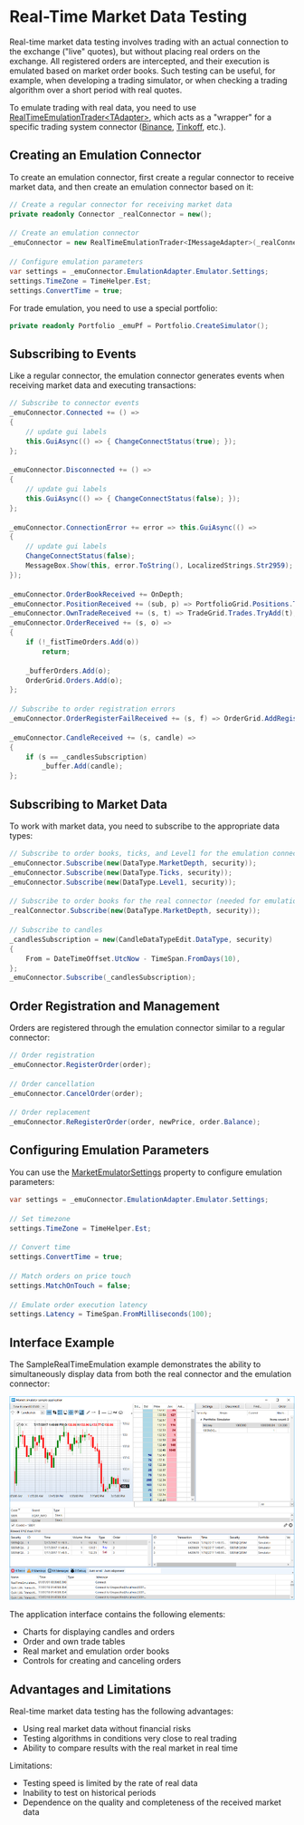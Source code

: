# Real-Time Market Data Testing

Real-time market data testing involves trading with an actual connection to the exchange ("live" quotes), but without placing real orders on the exchange. All registered orders are intercepted, and their execution is emulated based on market order books. Such testing can be useful, for example, when developing a trading simulator, or when checking a trading algorithm over a short period with real quotes.

To emulate trading with real data, you need to use [RealTimeEmulationTrader\<TAdapter\>](xref:StockSharp.Algo.Testing.RealTimeEmulationTrader`1), which acts as a "wrapper" for a specific trading system connector ([Binance](../connectors/crypto_exchanges/binance.md), [Tinkoff](../connectors/russia/tinkoff.md), etc.).

## Creating an Emulation Connector

To create an emulation connector, first create a regular connector to receive market data, and then create an emulation connector based on it:

```csharp
// Create a regular connector for receiving market data
private readonly Connector _realConnector = new();

// Create an emulation connector
_emuConnector = new RealTimeEmulationTrader<IMessageAdapter>(_realConnector.Adapter, _realConnector, _emuPf, false);

// Configure emulation parameters
var settings = _emuConnector.EmulationAdapter.Emulator.Settings;
settings.TimeZone = TimeHelper.Est;
settings.ConvertTime = true;
```

For trade emulation, you need to use a special portfolio:

```csharp
private readonly Portfolio _emuPf = Portfolio.CreateSimulator();
```

## Subscribing to Events

Like a regular connector, the emulation connector generates events when receiving market data and executing transactions:

```csharp
// Subscribe to connector events
_emuConnector.Connected += () =>
{
	// update gui labels
	this.GuiAsync(() => { ChangeConnectStatus(true); });
};

_emuConnector.Disconnected += () =>
{
	// update gui labels
	this.GuiAsync(() => { ChangeConnectStatus(false); });
};

_emuConnector.ConnectionError += error => this.GuiAsync(() =>
{
	// update gui labels
	ChangeConnectStatus(false);
	MessageBox.Show(this, error.ToString(), LocalizedStrings.Str2959);
});

_emuConnector.OrderBookReceived += OnDepth;
_emuConnector.PositionReceived += (sub, p) => PortfolioGrid.Positions.TryAdd(p);
_emuConnector.OwnTradeReceived += (s, t) => TradeGrid.Trades.TryAdd(t);
_emuConnector.OrderReceived += (s, o) =>
{
	if (!_fistTimeOrders.Add(o))
		return;

	_bufferOrders.Add(o);
	OrderGrid.Orders.Add(o);
};

// Subscribe to order registration errors
_emuConnector.OrderRegisterFailReceived += (s, f) => OrderGrid.AddRegistrationFail(f);

_emuConnector.CandleReceived += (s, candle) =>
{
	if (s == _candlesSubscription)
		_buffer.Add(candle);
};
```

## Subscribing to Market Data

To work with market data, you need to subscribe to the appropriate data types:

```csharp
// Subscribe to order books, ticks, and Level1 for the emulation connector
_emuConnector.Subscribe(new(DataType.MarketDepth, security));
_emuConnector.Subscribe(new(DataType.Ticks, security));
_emuConnector.Subscribe(new(DataType.Level1, security));

// Subscribe to order books for the real connector (needed for emulation)
_realConnector.Subscribe(new(DataType.MarketDepth, security));

// Subscribe to candles
_candlesSubscription = new(CandleDataTypeEdit.DataType, security)
{
	From = DateTimeOffset.UtcNow - TimeSpan.FromDays(10),
};
_emuConnector.Subscribe(_candlesSubscription);
```

## Order Registration and Management

Orders are registered through the emulation connector similar to a regular connector:

```csharp
// Order registration
_emuConnector.RegisterOrder(order);

// Order cancellation
_emuConnector.CancelOrder(order);

// Order replacement
_emuConnector.ReRegisterOrder(order, newPrice, order.Balance);
```

## Configuring Emulation Parameters

You can use the [MarketEmulatorSettings](xref:StockSharp.Algo.Testing.MarketEmulatorSettings) property to configure emulation parameters:

```csharp
var settings = _emuConnector.EmulationAdapter.Emulator.Settings;

// Set timezone
settings.TimeZone = TimeHelper.Est;

// Convert time
settings.ConvertTime = true;

// Match orders on price touch
settings.MatchOnTouch = false;

// Emulate order execution latency
settings.Latency = TimeSpan.FromMilliseconds(100);
```

## Interface Example

The SampleRealTimeEmulation example demonstrates the ability to simultaneously display data from both the real connector and the emulation connector:

![sample realtime emulation](../../../images/sample_realtime_emulation.png)

The application interface contains the following elements:
- Charts for displaying candles and orders
- Order and own trade tables
- Real market and emulation order books
- Controls for creating and canceling orders

## Advantages and Limitations

Real-time market data testing has the following advantages:
- Using real market data without financial risks
- Testing algorithms in conditions very close to real trading
- Ability to compare results with the real market in real time

Limitations:
- Testing speed is limited by the rate of real data
- Inability to test on historical periods
- Dependence on the quality and completeness of the received market data